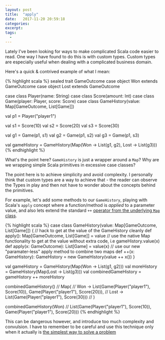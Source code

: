 ```yaml
---
layout: post
title:  "apply"
date:   2017-11-20 20:59:18
categories:
excerpt:
tags:
  -
---
```


Lately I've been looking for ways to make complicated Scala code easier to read.  One way I have found to do this is with custom types.  Custom types are especially useful when dealing with a complicated business domain.

Here's a quick & contrived example of what I mean:

{% highlight scala %}
sealed trait GameOutcome
case object Won extends GameOutcome
case object Lost extends GameOutcome

case class Player(name: String)
case class Score(amount: Int)
case class Game(player: Player, score: Score)
case class GameHistory(value: Map[GameOutcome, List[Game]])

val p1 = Player("player1")

val s1 = Score(10)
val s2 = Score(20)
val s3 = Score(30)

val g1 = Game(p1, s1)
val g2 = Game(p1, s2)
val g3 = Game(p1, s3)

val gameHistory = GameHistory(Map(Won -> List(g1, g2), Lost -> List(g3)))
{% endhighlight %}

What's the point here?  `GameHistory` is just a wrapper around a `Map`?  Why are we wrapping simple Scala primitives in excessive case classes?

The point here is to achieve simplicity and avoid complexity.  I personally think that custom types are a way to achieve that - the reader can observe the Types in play and then not have to wonder about the concepts behind the primitives.  

 For example, let's add some methods to our `GameHistory`, playing with Scala's `apply` concept where a function/method is *applied* to a parameter value, and also lets extend the standard `++` [operator from the underlying `Map` class](https://www.scala-lang.org/api/current/scala/collection/Map.html#++(xs:Traversable[(K,V)]):scala.collection.Map[K,V]).

{% highlight scala %}
case class GameHistory(value: Map[GameOutcome, List[Game]]) {
  // hack to get at the value of the GameHistory cleanly
  def apply(): Map[GameOutcome, List[Game]] = value
  // use the native Map functionality to get at the value without extra code, i.e gameHistory.value(x)
  def apply(x: GameOutcome): List[Game] = value(x)
  // use our new "paramater-less" apply method to combine two maps
  def ++(x: GameHistory): GameHistory = new GameHistory(value ++ x())
}

val gameHistory = GameHistory(Map(Won -> List(g1, g2)))
val moreHistory = GameHistory(Map(Lost -> List(g3)))
val combinedGameHistory = gameHistory ++ moreHistory

combinedGameHistory()
// Map(
//  Won -> List(Game(Player("player1"), Score(10)), Game(Player("player1"), Score(20))),
//  Lost -> List(Game(Player("player1"), Score(30)))
// )

combinedGameHistory(Won)
// List(Game(Player("player1"), Score(10)), Game(Player("player1"), Score(20)))
{% endhighlight %}

This can be dangerous however, and introduce too much complexity and convulsion.  I have to remember to be careful and use this technique only when it actually is [the simplest way to solve a problem](/teachers/2017/11/12/plain-functional-programming-by-martin-odersky.html)
